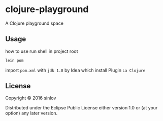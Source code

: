 # clojure-playground

A Clojure playground space


## Usage

how to use run shell in project root

```sh
lein pom
```

import `pom.xml` with `jdk 1.8` by Idea which install Plugin `La Clojure`

## License

Copyright © 2016 sinlov

Distributed under the Eclipse Public License either version 1.0 or (at
your option) any later version.

